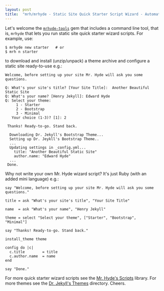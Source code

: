 ```yaml
---
layout: post
title:  "mrh/mrhyde - Static Site Quick Starter Script Wizard - Automate, Automate, Automate - New Jekyll Command Line Tool"
---
```


Let's welcome the [`mrhyde-tools`](https://github.com/mrhydescripts/mrhyde) gem that includes
a command line tool, that is, `mrhyde`
that lets you run static site quick starter wizard scripts. For example, use:

```
$ mrhyde new starter   # or
$ mrh n starter
```

to download and install (unzip/unpack) a theme archive and configure a static site ready-to-use e.g.:

```
Welcome, before setting up your site Mr. Hyde will ask you some questions.

Q: What's your site's title? [Your Site Title]:  Another Beautiful Static Site
Q: What's your name? [Henry Jekyll]: Edward Hyde
Q: Select your theme:
     1 - Starter
     2 - Bootstrap
     3 - Minimal
   Your choice (1-3)? [1]: 2

 Thanks! Ready-to-go. Stand back.

  Downloading Dr. Jekyll's Bootstrap Theme...
  Setting up Dr. Jeykll's Bootstrap Theme..
  ...
  Updating settings in _config.yml...
    title: "Another Beautiful Static Site"
    author.name: "Edward Hyde"
  ...
 Done.
```

Why not write your own Mr. Hyde wizard script? It's just Ruby (with an added
mini language) e.g.:

```
say "Welcome, before setting up your site Mr. Hyde will ask you some questions."

title = ask "What's your site's title", "Your Site Title"

name  = ask "What's your name", "Henry Jekyll"

theme = select "Select your theme", ["Starter", "Bootstrap", "Minimal"]

say "Thanks! Ready-to-go. Stand back."

install_theme theme

config do |c|
  c.title        = title
  c.author.name  = name
end

say "Done."
```

For more quick starter wizard scripts see the [Mr. Hyde's Scripts](https://github.com/mrhydescripts/scripts) library.
For more themes see the [Dr. Jekyll's Themes](http://drjekyllthemes.github.io) directory. Cheers.
